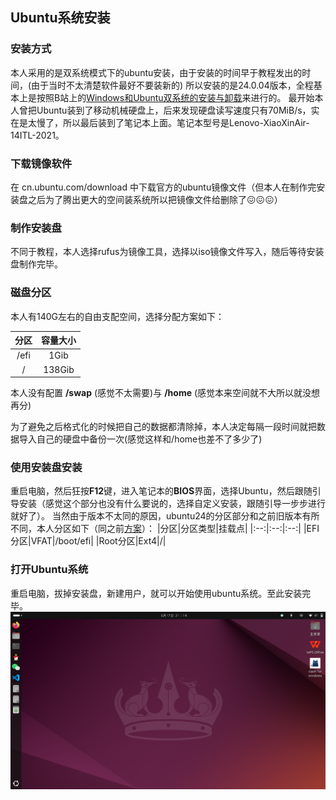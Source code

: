 ## Ubuntu系统安装
### 安装方式
本人采用的是双系统模式下的ubuntu安装，由于安装的时间早于教程发出的时间，(由于当时不太清楚软件最好不要装新的) 所以安装的是24.0.04版本，全程基本上是按照B站上的[Windows和Ubuntu双系统的安装与卸载](https://www.bilibili.com/video/BV1554y1n7zv/?share_source=copy_web&vd_source=019d9839ba6504b3270f63a06469b227 "视频链接")来进行的。
最开始本人曾把Ubuntu装到了移动机械硬盘上，后来发现硬盘读写速度只有70MiB/s，实在是太慢了，所以最后装到了笔记本上面。笔记本型号是Lenovo-XiaoXinAir-14ITL-2021。

### 下载镜像软件
在 cn.ubuntu.com/download 中下载官方的ubuntu镜像文件（但本人在制作完安装盘之后为了腾出更大的空间装系统所以把镜像文件给删除了:confounded::confounded::confounded:）


### 制作安装盘

不同于教程，本人选择rufus为镜像工具，选择以iso镜像文件写入，随后等待安装盘制作完毕。

### 磁盘分区

本人有140G左右的自由支配空间，选择分配方案如下：

|分区|容量大小|
|:--:|:--:|
|/efi|1Gib|
|/|138Gib|

本人没有配置 **/swap** (感觉不太需要)与 **/home** (感觉本来空间就不大所以就没想再分)

为了避免之后格式化的时候把自己的数据都清除掉，本人决定每隔一段时间就把数据导入自己的硬盘中备份一次(感觉这样和/home也差不了多少了)

### 使用安装盘安装

重启电脑，然后狂按**F12**键，进入笔记本的**BIOS**界面，选择Ubuntu，然后跟随引导安装（感觉这个部分也没有什么要说的，选择自定义安装，跟随引导一步步进行就好了）。
当然由于版本不太同的原因，ubuntu24的分区部分和之前旧版本有所不同，本人分区如下（同之前[方案](#磁盘分区)）：
|分区|分区类型|挂载点|
|:--:|:--:|:--:|
|EFI分区|VFAT|/boot/efi|
|Root分区|Ext4|/|

### 打开Ubuntu系统

重启电脑，拔掉安装盘，新建用户，就可以开始使用ubuntu系统。至此安装完毕。
![alt text](image.png)